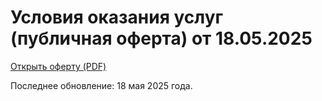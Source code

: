 # Условия оказания услуг (публичная оферта) от 18.05.2025

[Открыть оферту (PDF)](ofertalesnig05.25.pdf)

Последнее обновление: 18 мая 2025 года.
